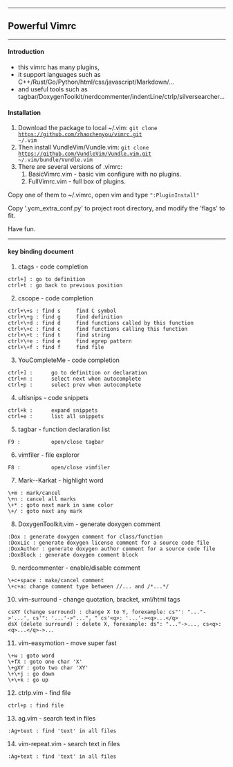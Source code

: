 --------
## Powerful Vimrc

--------
#### Introduction
* this vimrc has many plugins, 
* it support languages such as C++/Rust/Go/Python/html/css/javascript/Markdown/...
* and useful tools such as tagbar/DoxygenToolkit/nerdcommenter/indentLine/ctrlp/silversearcher...

#### Installation
1. Download the package to local ~/.vim: <code>git clone https://github.com/zhaochenyou/vimrc.git ~/.vim</code>
2. Then install VundleVim/Vundle.vim: <code>git clone https://github.com/VundleVim/Vundle.vim.git ~/.vim/bundle/Vundle.vim</code>
3. There are several versions of .vimrc:
    1. BasicVimrc.vim           - basic vim configure with no plugins.
    2. FullVimrc.vim             - full box of plugins.

<p>Copy one of them to ~/.vimrc, open vim and type <code>":PluginInstall"</code></p>
<p>Copy '.ycm_extra_conf.py' to project root directory, and modify the 'flags' to fit.</p>
<p></p>
<p>Have fun.</p>


--------
#### key binding document

1. ctags - code completion
```
ctrl+] : go to definition
ctrl+t : go back to previous position
```

2. cscope - code completion
```
ctrl+\+s : find s     find C symbol
ctrl+\+g : find g     find definition
ctrl+\+d : find d     find functions called by this function
ctrl+\+c : find c     find functions calling this function
ctrl+\+t : find t     find string
ctrl+\+e : find e     find egrep pattern
ctrl+\+f : find f     find file
```

3. YouCompleteMe - code completion
```
ctrl+] :      go to definition or declaration
ctrl+n :      select next when autocomplete
ctrl+p :      select prev when autocomplete
```

4. ultisnips - code snippets
```
ctrl+k :      expand snippets
ctrl+e :      list all snippets
```

5. tagbar - function declaration list
```
F9 :          open/close tagbar
```

6. vimfiler - file exploror
```
F8 :          open/close vimfiler
```

7. Mark--Karkat - highlight word
```
\+m : mark/cancel
\+n : cancel all marks
\+* : goto next mark in same color
\+/ : goto next any mark
```

8. DoxygenToolkit.vim - generate doxygen comment
```
:Dox : generate doxygen comment for class/function
:DoxLic : generate doxygen license comment for a source code file
:DoxAuthor : generate doxygen author comment for a source code file
:DoxBlock : generate doxygen comment block
```

9. nerdcommenter - enable/disable comment
```
\+c+space : make/cancel comment
\+c+a: change comment type between //... and /*...*/
```

10. vim-surround - change quotation, bracket, xml/html tags
```
csXY (change surround) : change X to Y, forexample: cs"': "..."->'...', cs'": '...'->"...", " cs'<q>: '...'-><q>...</q>
dsX (delete surround) : delete X, forexample: ds": "..."->..., cs<q>: <q>...</q>->...
```

11. vim-easymotion - move super fast
```
\+w : goto word
\+fX : goto one char 'X'
\+gXY : goto two char 'XY'
\+\+j : go down
\+\+k : go up
```

12. ctrlp.vim - find file
```
ctrl+p : find file
```

13. ag.vim - search text in files
```
:Ag+text : find 'text' in all files
```

14. vim-repeat.vim - search text in files
```
:Ag+text : find 'text' in all files
```
